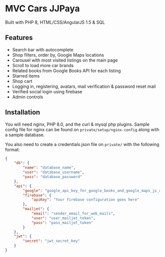 # MVC Cars JJPaya

Built with PHP 8, HTML/CSS/AngularJS 1.5 & SQL

## Features
* Search bar with autocomplete
* Shop filters, order by, Google Maps locations
* Carousel with most visited listings on the main page
* Scroll to load more car brands
* Related books from Google Books API for each listing
* Starred items
* Shop cart
* Logging in, registering, avatars, mail verification & password reset mail
* Verified social login using firebase
* Admin controls

## Installation

You will need nginx, PHP 8.0, and the curl & mysql php plugins.
Sample config file for nginx can be found on `private/setup/nginx-config` along with a sample database.

You also need to create a credentials.json file on `private/` with the following format:
```json
{
	"db": {
		"name": "database_name",
		"user": "database_username",
		"pass": "database_password"
	},
	"api": {
		"google": "google_api_key_for_google_books_and_google_maps_js_api",
		"firebase": {
			"apiKey": "Your firebase configuration goes here"
		},
		"mailjet": {
			"email": "sender_email_for_web_mails",
			"user": "user_mailjet_token",
			"pass": "pass_mailjet_token"
		}
	},
	"jwt": {
		"secret": "jwt_secret_key"
	}
}
```
